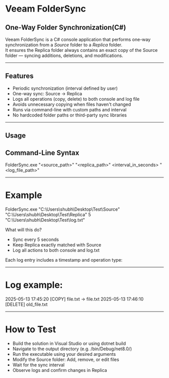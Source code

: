 ﻿# Veeam FolderSync

## One-Way Folder Synchronization(C#)

Veeam FolderSync is a C# console application that performs one-way synchronization from a _Source_ folder to a _Replica_ folder.  
It ensures the Replica folder always contains an exact copy of the Source folder — syncing additions, deletions, and modifications.

---

## Features

- Periodic synchronization (interval defined by user)
- One-way sync: Source → Replica
- Logs all operations (copy, delete) to both console and log file
- Avoids unnecessary copying when files haven't changed
- Runs via command-line with custom paths and interval
- No hardcoded folder paths or third-party sync libraries

---

## Usage

## Command-Line Syntax

FolderSync.exe "<source_path>" "<replica_path>" <interval_in_seconds> "<log_file_path>"

___

# Example
FolderSync.exe "C:\Users\shubh\Desktop\Test\Source" "C:\Users\shubh\Desktop\Test\Replica" 5 "C:\Users\shubh\Desktop\Test\log.txt"

What will this do?
- Sync every 5 seconds
- Keep Replica exactly matched with Source
- Log all actions to both console and log.txt

Each log entry includes a timestamp and operation type:

___

# Log example:
2025-05-13 17:45:20 [COPY] file.txt -> file.txt
2025-05-13 17:46:10 [DELETE] old_file.txt

___

# How to Test

- Build the solution in Visual Studio or using dotnet build
- Navigate to the output directory (e.g. /bin/Debug/net8.0/)
- Run the executable using your desired arguments
- Modify the Source folder: Add, remove, or edit files
- Wait for the sync interval
- Observe logs and confirm changes in Replica